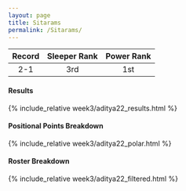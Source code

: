 ```yaml
---
layout: page
title: Sitarams
permalink: /Sitarams/
---
```


Record | Sleeper Rank | Power Rank               
:--: | :--: | :--:
2-1 | 3rd | 1st   

#### Results
{% include_relative week3/aditya22_results.html %}

#### Positional Points Breakdown
{% include_relative week3/aditya22_polar.html %}

#### Roster Breakdown
{% include_relative week3/aditya22_filtered.html %}

